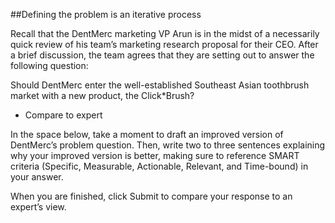 ##Defining the problem is an iterative process

Recall that the DentMerc marketing VP Arun is in the midst of a necessarily quick review of his team’s marketing research proposal for their CEO. After a brief discussion, the team agrees that they are setting out to answer the following question:

Should DentMerc enter the well-established Southeast Asian toothbrush market with a new product, the Click*Brush?

* Compare to expert


In the space below, take a moment to draft an improved version of DentMerc’s problem question. Then, write two to three sentences explaining why your improved version is better, making sure to reference SMART criteria (Specific, Measurable, Actionable, Relevant, and Time-bound) in your answer.



When you are finished, click Submit to compare your response to an expert’s view.
